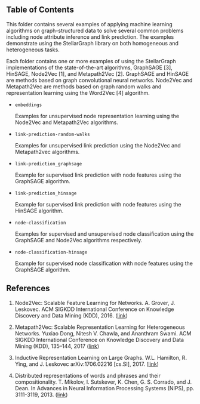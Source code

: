 ## Table of Contents

This folder contains several examples of applying machine learning algorithms on graph-structured
data to solve several common problems including node attribute inference and link prediction. The
examples demonstrate using the StellarGraph library on both homogeneous and heterogeneous tasks.

Each folder contains one or more examples of using the StellarGraph implementations of the
state-of-the-art algorithms, GraphSAGE [3], HinSAGE, Node2Vec [1], and Metapath2Vec [2]. 
GraphSAGE and HinSAGE are methods based on graph convolutional neural networks. Node2Vec and
Metapath2Vec are methods based on graph random walks and representation learning using the
Word2Vec [4] algorithm.

* `embeddings`

    Examples for unsupervised node representation learning using the Node2Vec and Metapath2Vec 
    algorithms.

* `link-prediction-random-walks`

    Examples for unsupervised link prediction using the Node2Vec and Metapath2vec
    algorithms.
    
* `link-prediction_graphsage`

    Example for supervised link prediction with node features using the GraphSAGE algorithm.
    
* `link-prediction_hinsage`

    Example for supervised link prediction with node features using the HinSAGE algorithm.
    
* `node-classification`

    Examples for supervised and unsupervised node classification using the GraphSAGE and
    Node2Vec algorithms respectively.

* `node-classification-hinsage`

    Example for supervised node classification with node features using the GraphSAGE algorithm.


## References

1. Node2Vec: Scalable Feature Learning for Networks. A. Grover, J. Leskovec. ACM SIGKDD International Conference on 
Knowledge Discovery and Data Mining (KDD), 2016. ([link](https://snap.stanford.edu/node2vec/))

2. Metapath2Vec: Scalable Representation Learning for Heterogeneous Networks. Yuxiao Dong, Nitesh V. Chawla, and 
Ananthram Swami. ACM SIGKDD International Conference on Knowledge Discovery and Data Mining (KDD), 135–144, 2017
([link](https://ericdongyx.github.io/metapath2vec/m2v.html))

3. Inductive Representation Learning on Large Graphs. W.L. Hamilton, R. Ying, and J. Leskovec arXiv:1706.02216 
[cs.SI], 2017. ([link](http://snap.stanford.edu/graphsage/))

4. Distributed representations of words and phrases and their compositionality. T. Mikolov, 
I. Sutskever, K. Chen, G. S. Corrado, and J. Dean. In Advances in Neural Information Processing
 Systems (NIPS), pp. 3111-3119, 2013. ([link](https://papers.nips.cc/paper/5021-distributed-representations-of-words-and-phrases-and-their-compositionality.pdf))

